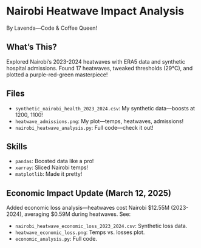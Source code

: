 
# Nairobi Heatwave Impact Analysis
By Lavenda—Code & Coffee Queen!

## What’s This?
Explored Nairobi’s 2023-2024 heatwaves with ERA5 data and synthetic hospital admissions. Found 17 heatwaves, tweaked thresholds (29°C), and plotted a purple-red-green masterpiece!

## Files
- `synthetic_nairobi_health_2023_2024.csv`: My synthetic data—boosts at 1200, 1100!
- `heatwave_admissions.png`: My plot—temps, heatwaves, admissions!
- `nairobi_heatwave_analysis.py`: Full code—check it out!

## Skills
- `pandas`: Boosted data like a pro!
- `xarray`: Sliced Nairobi temps!
- `matplotlib`: Made it pretty!

## Economic Impact Update (March 12, 2025)
Added economic loss analysis—heatwaves cost Nairobi $12.55M (2023-2024), averaging $0.59M during heatwaves. 
See:
- `nairobi_heatwave_economic_loss_2023_2024.csv`: Synthetic loss data.
- `heatwave_economic_loss.png`: Temps vs. losses plot.
- `economic_analysis.py`: Full code.